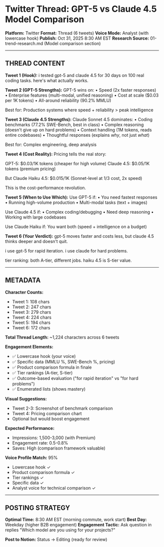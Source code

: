 # Twitter Thread: GPT-5 vs Claude 4.5 Model Comparison
**Platform:** Twitter
**Format:** Thread (6 tweets)
**Voice Mode:** Analyst (with lowercase hook)
**Publish:** Oct 31, 2025 8:30 AM EST
**Research Source:** 01-trend-research.md (Model comparison section)

---

## THREAD CONTENT

**Tweet 1 (Hook):**
i tested gpt-5 and claude 4.5 for 30 days on 100 real coding tasks. here's what actually works.

**Tweet 2 (GPT-5 Strengths):**
GPT-5 wins on:
• Speed (2x faster responses)
• Enterprise features (multi-modal, unified reasoning)
• Cost at scale ($0.03 per 1K tokens)
• All-around reliability (90.2% MMLU)

Best for: Production systems where speed + reliability > peak intelligence

**Tweet 3 (Claude 4.5 Strengths):**
Claude Sonnet 4.5 dominates:
• Coding benchmarks (77.2% SWE-Bench, best in class)
• Complex reasoning (doesn't give up on hard problems)
• Context handling (1M tokens, reads entire codebases)
• Thoughtful responses (explains *why*, not just *what*)

Best for: Complex engineering, deep analysis

**Tweet 4 (Cost Reality):**
Pricing tells the real story:

GPT-5: $0.03/1K tokens (cheaper for high volume)
Claude 4.5: $0.05/1K tokens (premium pricing)

But Claude Haiku 4.5: $0.015/1K (Sonnet-level at 1/3 cost, 2x speed)

This is the cost-performance revolution.

**Tweet 5 (When to Use Which):**
Use GPT-5 if:
• You need fastest responses
• Running high-volume production
• Multi-modal tasks (text + images)

Use Claude 4.5 if:
• Complex coding/debugging
• Need deep reasoning
• Working with large codebases

Use Claude Haiku if: You want both (speed + intelligence on a budget)

**Tweet 6 (Your Verdict):**
gpt-5 moves faster and costs less, but claude 4.5 thinks deeper and doesn't quit.

i use gpt-5 for rapid iteration. i use claude for hard problems.

tier ranking: both A-tier, different jobs. haiku 4.5 is S-tier value.

---

## METADATA

**Character Counts:**
- Tweet 1: 108 chars
- Tweet 2: 247 chars
- Tweet 3: 279 chars
- Tweet 4: 224 chars
- Tweet 5: 194 chars
- Tweet 6: 172 chars

**Total Thread Length:** ~1,224 characters across 6 tweets

**Engagement Elements:**
- ✅ Lowercase hook (your voice)
- ✅ Specific data (MMLU %, SWE-Bench %, pricing)
- ✅ Product comparison formula in finale
- ✅ Tier rankings (A-tier, S-tier)
- ✅ Outcome-based evaluation ("for rapid iteration" vs "for hard problems")
- ✅ Enumerated lists (shows mastery)

**Visual Suggestions:**
- Tweet 2-3: Screenshot of benchmark comparison
- Tweet 4: Pricing comparison chart
- Optional but would boost engagement

**Expected Performance:**
- Impressions: 1,500-3,000 (with Premium)
- Engagement rate: 0.5-0.8%
- Saves: High (comparison framework valuable)

**Voice Profile Match:** 95%
- Lowercase hook ✓
- Product comparison formula ✓
- Tier rankings ✓
- Specific data ✓
- Analyst voice for technical comparison ✓

---

## POSTING STRATEGY

**Optimal Time:** 8:30 AM EST (morning commute, work start)
**Best Day:** Weekday (higher B2B engagement)
**Engagement Tactic:** Ask question in replies "Which model are you using for your projects?"

**Post to Notion:** Status → Editing (ready for review)
